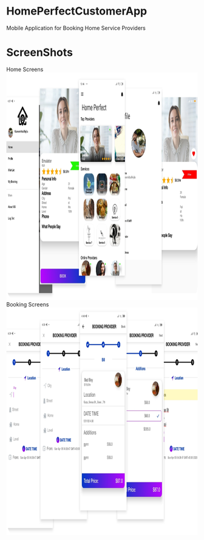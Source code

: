 # HomePerfectCustomerApp
Mobile Application for Booking Home Service Providers

# ScreenShots
Home Screens
<img src="ScreenShots/ScreenShots1.jpg" width="1080" height="600">
Booking Screens
<img src="ScreenShots/ScreenShots2.jpg" width="1080" height="600">
